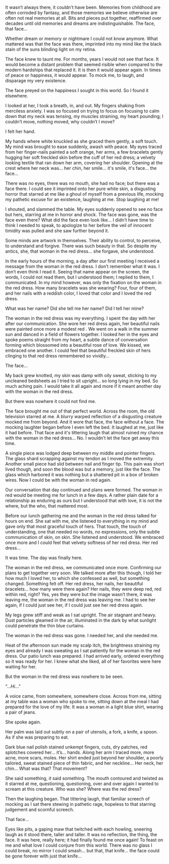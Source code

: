 It wasn’t always there, it couldn’t have been. Memories from childhood are often corroded by fantasy, and those memories we believe otherwise are often not real memories at all. Bits and pieces put together, reaffirmed over decades until old memories and dreams are indistinguishable. The face, that face…

Whether dream or memory or nightmare I could not know anymore. What mattered was that the face was there, imprinted into my mind like the black stain of the suns blinding light on my retina. 

The face knew to taunt me. For months, years I would not see that face. It would become a distant problem that seemed risible when compared to the modern hardships that replaced it. It is then it would appear again. In times of peace or happiness, it would appear. To mock me, to laugh, and disparage my very existence. 

The face preyed on the happiness I sought in this world. So I found it elsewhere.

I looked at her, I took a breath, in, and out. My fingers shaking from merciless anxiety. I was so focused on trying to focus on focusing to calm down that my neck was tensing, my muscles straining, my heart pounding; I couldn’t move, nothing moved, why couldn’t I move?

 I felt her hand.

My hands where white knuckled as she graced them gently, a soft touch. My mind was brought to ease suddenly, awash with peace. My eyes traced from her finger-nails painted a soft orange, her arms, a few bracelets gently hugging her soft freckled skin before the cuff of her red dress; a velvety looking textile that ran down her arm, covering her shoulder. Opening at the crest where her neck was… her chin, her smile… it's smile, it's face… the face… 

There was no eyes, there was no mouth, she had no face; but there was a face there. I could see it imprinted onto her pure white skin, a disgusting horror that starred at me like a ghoul of myself from a previous life, mocking my pathetic excuse for an existence, laughing at me. Stop laughing at me!

I shouted, and slammed the table. My eyes suddenly opened to see no face but hers, starring at me in horror and shock. The face was gone, was the face even there? What did the face even look like… I didn’t have time to think I needed to speak, to apologize to her before the veil of innocent timidity was pulled and she saw further beyond it.

Some minds are artwork in themselves. Their ability to control, to perceive, to understand and forgive. There was such beauty in that. So despite my antics, she, that woman in the red dress… she forgave, she understood. 

In the early hours of the morning, a day after our first meeting I received a message from the woman in the red dress. I don’t remember what it was. I don’t even think I read it. Seeing that name appear on the screen, the words, I could not read them, but I understood them; I replied to them, I communicated. In my mind however, was only the fixation on the woman in the red dress. How many bracelets was she wearing? Four, four of them, and her nails with a reddish color, I loved that color and I loved the red dress.

What was her name? Did she tell me her name? Did I tell her mine?

The woman in the red dress was my everything. I spent the day with her after our communication. She wore her red dress again, her beautiful nails were painted once more a modest red . We went on a walk in the summer sun and danced in a field of flowers together. I looked her in the eyes and spoke poems straight from my heart, a subtle dance of conversation forming which blossomed into a beautiful rose of love. We kissed, we embraced one another. I could feel that beautiful freckled skin of hers clinging to that red dress remembered so vividly…

The face…

My back grew knotted, my skin was damp with oily sweat, sticking to my uncleaned bedsheets as I tried to sit upright… so long lying in my bed. So much aching pain. I would take it all again and more if it meant another day with the woman in the red dress.

But there was nowhere it could not find me. 

The face brought me out of that perfect world. Across the room, the old television starred at me. A blurry warped reflection of a disgusting creature mocked me from beyond. And it wore that face, the face without a face. The mocking laughter began before I even left the bed. It laughed at me, just like it had before. That face and it's tittering laugh that almost ruined my chance with the woman in the red dress… No. I wouldn’t let the face get away this time. 

A single piece was lodged deep between my middle and pointer fingers. The glass shard scrapping against my tendon as I moved the extremity. Another small piece had slid between nail and finger tip. This pain was short lived though, and soon the blood was but a memory, just like the face. The glass which harbored it was nothing but a shattered pit in a box of broken wires. Now I could be with the woman in red again.

Our conversation that day continued and plans were formed. The woman in red would be meeting me for lunch in a few days. A rather plain date for a relationship as enduring as ours but I understood that with love, it is not the where, but the who, that mattered most.

Before our lunch gathering me and the woman in the red dress talked for hours on end. She sat with me, she listened to everything in my mind and gave only that most graceful touch of hers. That touch, the touch of understanding, one that needed no words, no expressions, only the subtle communication of skin, on skin. She listened and understood. We embraced once more and I could feel that velvety softness of her red dress. Her red dress… 

It was time. The day was finally here.

The woman in the red dress, we communicated once more. Confirming our plans to get together very soon. We talked more after this though, I told her how much I loved her, to which she confessed as well, but something changed. Something felt off. Her red dress, her nails, her beautiful bracelets… how many were there again? Her nails, they were deep red, red within red, right? Yes, yes they were but the image wasn’t there, it was leaving me, the woman in the red dress was leaving me. I had to see her again, if I could just see her, if I could just see her red dress again.

My legs grew stiff and weak as I sat upright. The air stagnant and heavy. Dust particles gleamed in the air, illuminated in the dark by what sunlight could penetrate the thin blue curtains. 

The woman in the red dress was gone. I needed her, and she needed me. 

Heat of the afternoon sun made my scalp itch, the brightness straining my eyes and already I was sweating as I sat patiently for the woman in the red dress. Our patio lunch was prepared. I had arrived early, ordered everything so it was ready for her. I knew what she liked, all of her favorites were here waiting for her.

But the woman in the red dress was nowhere to be seen.

“…*Hi*…”

A voice came, from somewhere, somewhere close. Across from me, sitting at my table was a woman who spoke to me, sitting down at the meal I had prepared for the love of my life. It was a woman in a light blue shirt, wearing a pair of jeans.

She spoke again.

Her palm was laid out subtly on a pair of utensils, a fork, a knife, a spoon. As if she was preparing to eat. 

Dark blue nail polish stained unkempt fingers, cuts, dry patches, red splotches covered her… it’s… hands. Along her arm I traced more, more acne, more scars, moles. Her shirt ended just beyond her shoulder, a poorly tailored, sweat stained piece of thin fabric, and her neckline… Her neck, her chin… What was that? That movement? 

She said something, *it* said something. The mouth contoured and twisted as it starred at me, questioning, questioning, over and over again I wanted to scream at this creature. Who was she? Where was the red dress?

Then the laughing began. That tittering laugh, that familiar screech of mocking as I sat there stewing in pathetic rage, hopeless to that starring judgement and scornful screech. 

That face… 

Eyes like pits, a gaping maw that twitched with each howling, sneering laugh as it stood there, taller and taller. It was no reflection, the thing, the face. It was here, really here; it had finally found me once again! To feast on me and what love I could conjure from this world. There was no glass I could break, no mirror I could smash… but that, that knife… the face could be gone forever with just that knife…